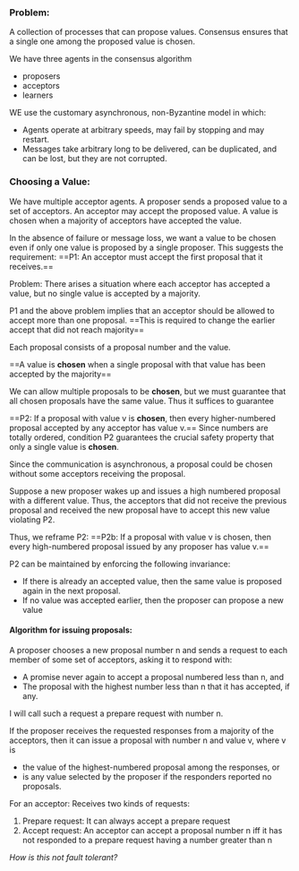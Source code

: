 ### Problem:
A collection of processes that can propose values. Consensus ensures that a single one among the proposed value is chosen. 


We have three agents in the consensus algorithm
- proposers
- acceptors
- learners

WE use the customary asynchronous, non-Byzantine model in which:
- Agents operate at arbitrary speeds, may fail by stopping and may restart. 
- Messages take arbitrary long to be delivered, can be duplicated, and can be lost, but they are not corrupted.


### Choosing a Value:
We have multiple acceptor agents. A proposer sends a proposed value to a set of acceptors. An acceptor may accept the proposed value. A value is chosen when a majority of acceptors have accepted the value.

In the absence of failure or message loss, we want a value to be chosen even if only one value is proposed by a single proposer. This suggests the requirement:
==P1: An acceptor must accept the first proposal that it receives.==

Problem: There arises a situation where each acceptor has accepted a value, but no single value is accepted by a majority.

P1 and the above problem implies that an acceptor should be allowed to accept more than one proposal. ==This is required to change the earlier accept that did not reach majority==

Each proposal consists of a proposal number and the value. 

==A value is **chosen** when a single proposal with that value has been accepted by the majority==

We can allow multiple proposals to be **chosen**, but we must guarantee that all chosen proposals have the same value. Thus it suffices to guarantee

==P2: If a proposal with value v is **chosen**, then every higher-numbered proposal accepted by any acceptor has value v.==
Since numbers are totally ordered, condition P2 guarantees the crucial safety property that only a single value is **chosen**.



Since the communication is asynchronous, a proposal could be chosen without some acceptors receiving the proposal.

Suppose a new proposer wakes up and issues a high numbered proposal with a different value. Thus, the acceptors that did not receive the previous proposal and received the new proposal have to accept this new value violating P2.

Thus, we reframe P2:
==P2b: If a proposal with value v is chosen, then every high-numbered proposal issued by any proposer has value v.==


P2 can be maintained by enforcing the following invariance:
- If there is already an accepted value, then the same value is proposed again in the next proposal.
- If no value was accepted earlier, then the proposer can propose a new value


#### Algorithm for issuing proposals:

A proposer chooses a new proposal number n and sends a request to each member of some set of acceptors, asking it to respond with:
- A promise never again to accept a proposal numbered less than n, and
- The proposal with the highest number less than n that it has accepted, if any.

I will call such a request a prepare request with number n.

If the proposer receives the requested responses from a majority of the acceptors, then it can issue a proposal with number n and value v, where v is 
- the value of the highest-numbered proposal among the responses, or 
- is any value selected by the proposer if the responders reported no proposals.

For an acceptor: Receives two kinds of requests:
1. Prepare request: It can always accept a prepare request
2. Accept request: An acceptor can accept a proposal number n iff it has not responded to a prepare request having a number greater than n

*How is this not fault tolerant?*